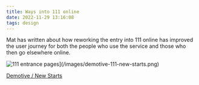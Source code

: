 ```yaml
---
title: Ways into 111 online
date: 2022-11-29 13:16:08
tags: design
---
```

Mat has written about how reworking the entry into 111 online has improved the user journey for both the people who use the service and those who then go elsewhere online.

![111 entrance pages](/images/demotive-111-new-starts.png)](/images/demotive-111-new-starts.png) 


[Demotive / New Starts](https://demotive.com/posts/2022/11/25/new-starts/)